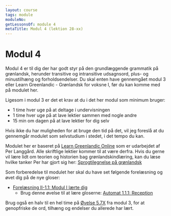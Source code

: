 ```yaml
---
layout: course
tags: module
moduleNo: 
getLessonsOf: module 4
metaTitle: Modul 4 (lektion 28-xx)
---
```

# Modul 4

Modul 4 er til dig der har godt styr på den grundlæggende grammatik på grønlandsk, herunder transitive og intransitive udsagnsord, plus- og minustilhæng og forholdsendelser. Du skal enten have gennemgået modul 3 eller Learn Greenlandic - Grønlandsk for voksne I, før du kan komme med på modulet her.

Ligesom i modul 3 er det et krav at du i det her modul som minimum bruger:
- 1 time hver uge på at deltage i undervisningen
- 1 time hver uge på at lave lektier sammen med nogle andre
- 15 min om dagen på at lave lektier for dig selv

Hvis ikke du har muligheden for at bruge den tid på det, vil jeg foreslå at du gennemgår modulet som selvstudium i stedet, i det tempo du kan.

Modulet her er baseret på [Learn Greenlandic Online](https://learngreenlandic.com/online) som er udarbejdet af Per Langgård. Alle skriftlige lektier kommer til at være derfra. Hvis du gerne vil lære lidt om teorien og historien bag grønlandskindlæring, kan du læse hvilke tanker Per har gjort sig her: [Sprogtilegnelse på grønlandsk](https://learngreenlandic.com/fakta/)

Som forberedelse til modulet her skal du have set følgende forelæsning og øvet dig på de nye gloser:
- [Forelæsning II-1.1: Modul I lærte dig](https://learngreenlandic.com/online/lg2/1.1/)
    - Brug denne øvelse til at lære gloserne: [Automat 1.1.1: Reception](https://learngreenlandic.com/online/lg2/fsts/1.1.1/)

Brug også en halv til en hel time på [Øvelse 5.7X](https://learngreenlandic.com/online/lg1/5x/randp/) fra modul 3, for at genopfriske de ord, tilhæng og endelser du allerede har lært.